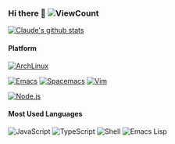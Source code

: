 ### Hi there 👋 ![ViewCount](https://views.whatilearened.today/views/github/Claude-Ray/Claude-Ray.svg)

[![Claude's github stats](https://github-readme-stats.vercel.app/api?username=Claude-Ray&count_private=true&show_icons=true&include_all_commits=true)](https://github.com/anuraghazra/github-readme-stats)

#### Platform

<!-- [![MacOS](https://img.shields.io/badge/MacOS-13.4.1-999999?style=flat-square&logo=Apple&logoColor=white)](https://www.apple.com/macos/) -->
[![ArchLinux](https://img.shields.io/archlinux/v/core/x86_64/linux-headers?style=flat-square&logo=Arch-Linux&logoColor=white&label=Arch)](https://archlinux.org/)

[![Emacs](https://img.shields.io/badge/Emacs-29.1-7f5ab6?style=flat-square&logo=GNU-Emacs&logoColor=white)](https://www.gnu.org/software/emacs/)
[![Spacemacs](https://img.shields.io/badge/Spacemacs-develop-9266cc?style=flat-square&logo=Spacemacs&logoColor=white)](https://www.spacemacs.org/)
[![Vim](https://img.shields.io/badge/Vim-9.0-019733?style=flat-square&logo=Vim&logoColor=white)](https://www.vim.org/)

[![Node.js](https://img.shields.io/badge/Node.js-339933?style=flat-square&logo=Node.js&logoColor=white)](https://nodejs.org/)

#### Most Used Languages

![JavaScript](https://img.shields.io/badge/JavaScript-f7df1e?style=flat-square&logo=JavaScript&logoColor=black)
![TypeScript](https://img.shields.io/badge/TypeScript-007acc?style=flat-square&logo=TypeScript&logoColor=white)
![Shell](https://img.shields.io/badge/GNU%20Bash-4eaa25?style=flat-square&logo=GNU-Bash&logoColor=white)
![Emacs Lisp](https://img.shields.io/badge/Emacs%20Lisp-7f5ab6?style=flat-square&logo=GNU-Emacs&logoColor=white)
